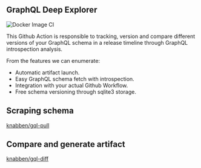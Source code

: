GraphQL Deep Explorer
---

![Docker Image CI](https://github.com/knabben/ggql/workflows/Docker%20Image%20CI/badge.svg)

This Github Action is responsible to tracking, version and compare different versions of your
GraphQL schema in a release timeline through GraphQL introspection analysis.

From the features we can enumerate:

* Automatic artifact launch.
* Easy GraphQL schema fetch with introspection.
* Integration with your actual Github Workflow.
* Free schema versioning through sqlite3 storage.

Scraping schema
---

[knabben/gql-pull](https://github.com/knabben/gql-pull)


Compare and generate artifact
---

[knabben/gql-diff](https://github.com/knabben/gql-diff)
